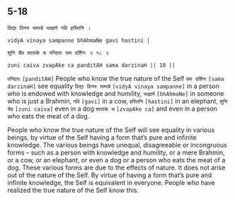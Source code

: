 ## 5-18


```shloka-sa
विद्या विनय सम्पन्ने भाह्मणे गवि हस्तिनि ।
```
```shloka-sa-hk
vidyA vinaya sampanne bhAhmaNe gavi hastini |
```
```shloka-sa
शुनि चैव श्वपाके च पन्दिताः सम दर्शिनः ॥ १८ ॥
```
```shloka-sa-hk
zuni caiva zvapAke ca panditAH sama darzinaH || 18 ||
```

`पन्दिताः` `[panditAH]` People who know the true nature of the Self `सम दर्शिनः` `[sama darzinaH]` see equality `विद्या विनय सम्पन्ने` `[vidyA vinaya sampanne]` in a person who is endowed with knowledge and humility, `भाह्मणे` `[bhAhmaNe]` in someone who is just a Brahmin, `गवि` `[gavi]` in a cow, `हस्तिनि` `[hastini]` in an elephant, `शुनि चैव` `[zuni caiva]` even in a dog `श्वपाके च` `[zvapAke ca]` and even in a person who eats the meat of a dog.

People who know the true nature of the Self will see equality in various beings, by virtue of the Self having a form that’s pure and infinite knowledge. The various beings have unequal, disagreeable or incongruous forms – such as a person with knowledge and humility, or a mere Brahmin, or a cow, or an elephant, or even a dog or a person who eats the meat of a dog. These various forms are due to the effects of nature. It does not arise out of the nature of the Self. By virtue of having a form that’s pure and infinite knowledge, the Self is equivalent in everyone. People who have realized the true nature of the Self know this.

